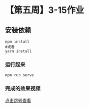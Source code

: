 # 【第五周】3-15作业

## 安装依赖
```
npm install
#或者
yarn install
```

### 运行起来
```
npm run serve
```
### 完成的效果视频
[点击跳转查看](https://yipanyangguang-1251741808.cos.ap-beijing.myqcloud.com/imooc/5week3-15.mp4)
